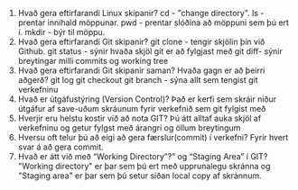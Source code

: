 1. Hvað gera eftirfarandi Linux skipanir?
    cd - "change directory".
    ls - prentar innihald möppunar.
    pwd - prentar slóðina að möppuni sem þú ert í.
    mkdir - býr til möppu.
2. Hvað gera eftirfarandi Git skipanir?
    git clone - tengir skjölin þín við Github.
    git status - sýnir hvaða skjöl git er að fylgjast með
    git diff- sýnir breytingar milli commits og working tree
3. Hvað gera eftirfarandi Git skipanir saman? Hvaða gagn er að þeirri aðgerð?
    git log
    git checkout
    git branch - sýna allt sem tengist git verkefninu
4. Hvað er útgáfustýring (Version Control)?
    Það er kerfi sem skráir niður útgáfur af save-uðum skráunum
    fyrir verkefnið sem git fylgist með
5. Hverjir eru helstu kostir við að nota GIT?
    Þú átt alltaf auka skjöl af verkefninu og getur fylgst með árangri og öllum breytingum
6. Hversu oft telur þú að eigi að gera færslur(commit) í verkefni?
    Fyrir hvert svar á að gera commit.
7. Hvað er átt við með “Working Directory”?” og “Staging Area” í GIT?
    "Working directory" er þar sem þú ert með upprunalegu skránna og "Staging area" er þar sem þú setur síðan local copy af skránnum.
